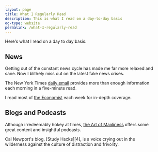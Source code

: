 ```yaml
---
layout: page
title: What I Regularly Read
description: This is what I read on a day-to-day basis
og-type: website
permalink: /what-I-regularly-read
---
```

Here's what I read on a day to day basis. <!-- For my all-time favorite reads, see my book list.[0] -->

## News

Getting out of the constant news cycle has made me far more relaxed and sane. Now I blithely miss out on the latest fake news crises.

The New York Times [daily email][1] provides more than enough information each morning in a five-minute read.

I read most of [the Economist][2] each week for in-depth coverage.


## Blogs and Podcasts

Although irredeemably hokey at times, [the Art of Manliness][3] offers some great content and insightful podcasts.

Cal Newport's blog, [Study Hacks][4], is a voice crying out in the wilderness against the culture of distraction and frivolity.

[1]: http://www.nytimes.com/newsletters
[2]: http://www.economist.com
[3]: http://www.artofmanliness.com
[5]: http://calnewport.com/blog/
